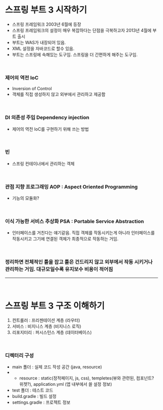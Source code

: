 # 스프링 부트 3 시작하기
- 스프링 프레임워크 2003년 6월에 등장
- 스프링 프레임워크의 설정이 매우 복잡하다는 단점을 극복하고자 2013년 4월에 부트 출시
- 부트는 WAS가 내장되어 있음.
- XML 설정을 자바코드로 할수 있음.
- 부트는 스프링에 속해있는 도구임. 스프링을 더 간편하게 해주는 도구임.

<br/>

### 제어의 역전 IoC
- Inversion of Control
- 객체를 직접 생성하지 않고 외부에서 관리하고 제공함

<br/>

### DI 의존성 주입 Dependency injection
- 제어의 역전 IoC를 구현하기 위해 쓰는 방법

<br/>

### 빈 
- 스프링 컨테이너에서 관리하는 객체

<br/>


### 관점 지향 프로그래밍 AOP : Aspect Oriented Programming
- 기능의 모듈화?

<br/>

### 이식 가능한 서비스 추상화 PSA : Portable Service Abstraction
- 인터페이스를 거친다는 얘기같음. 직접 객체를 작동시키는게 아니라 인터페이스를 작동시키고 그기에 연결된 객체가 최종적으로 작동하는 거임.

<br/>

### 정리하면 전체적인 틀을 잡고 틀은 건드리지 않고 외부에서 작동 시키거나 관리하는 거임. 대규모일수록 유지보수 비용이 적어짐

***
<br/>

# 스프링 부트 3 구조 이해하기
1. 컨트롤러 : 프리젠테이션 계층 (라우터)
2. 서비스 : 비지니스 계층 (비지니스 로직)
3. 리포지터리 : 퍼시스턴스 계층 (데이터베이스)

<br/>

### 디렉터리 구성
- main 폴더 : 실제 코드 작성 공간 (java, resource)
-   - resource : static(정적페이지, js, css), templetes(뷰와 관련된, 컴포넌트? 위젯?), application.yml (앱 내부에서 쓸 설정 정보)
- test 폴더 : 테스트 코드
- build.gradle : 빌드 설정
- settings.gradle : 프로젝트 정보

